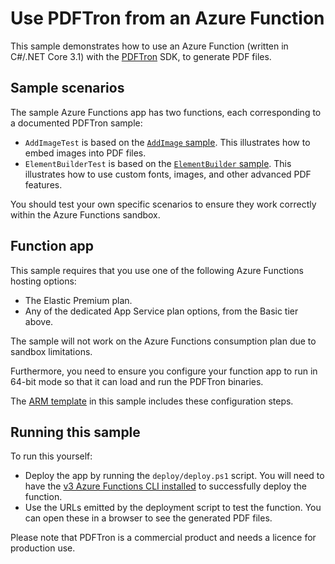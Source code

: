 # Use PDFTron from an Azure Function

This sample demonstrates how to use an Azure Function (written in C#/.NET Core 3.1) with the [PDFTron](https://www.pdftron.com/) SDK, to generate PDF files.

## Sample scenarios

The sample Azure Functions app has two functions, each corresponding to a documented PDFTron sample:
 * `AddImageTest` is based on the [`AddImage` sample](https://www.pdftron.com/documentation/samples/dotnetcore/cs/AddImageTest?platforms=dotnetcore). This illustrates how to embed images into PDF files.
 * `ElementBuilderTest` is based on the [`ElementBuilder` sample](https://www.pdftron.com/documentation/samples/dotnetcore/cs/ElementBuilderTest?platforms=dotnetcore). This illustrates how to use custom fonts, images, and other advanced PDF features.

You should test your own specific scenarios to ensure they work correctly within the Azure Functions sandbox.

## Function app 
This sample requires that you use one of the following Azure Functions hosting options:
 * The Elastic Premium plan.
 * Any of the dedicated App Service plan options, from the Basic tier above.

The sample will not work on the Azure Functions consumption plan due to sandbox limitations.

Furthermore, you need to ensure you configure your function app to run in 64-bit mode so that it can load and run the PDFTron binaries.

The [ARM template](deploy/template.json) in this sample includes these configuration steps.

## Running this sample

To run this yourself:
 * Deploy the app by running the `deploy/deploy.ps1` script. You will need to have the [v3 Azure Functions CLI installed](https://docs.microsoft.com/en-us/azure/azure-functions/functions-run-local?tabs=windows%2Ccsharp%2Cbash#v2) to successfully deploy the function.
 * Use the URLs emitted by the deployment script to test the function. You can open these in a browser to see the generated PDF files.

Please note that PDFTron is a commercial product and needs a licence for production use.
